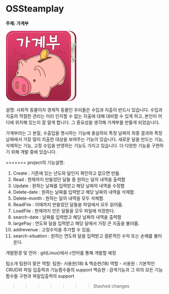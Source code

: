 # OSSteamplay

**주제: 가계부**

![저금통](./screenshot/KakaoTalk_Photo_2022-05-02-14-46-15.png)

설명:
 사회적 동물이자 경제적 동물인 우리들은 수입과 지출이 반드시 있습니다.
수입과 지출의 적절한 관리는 미리 인지할 수 없는 지출에 대해 대비할 수 있게 하고, 
본인이 어디에 위치해 있는지 잘 알게 합니다. 
그 중요성을 생각해 가계부를 만들게 되었습니다. 

 가계부라는 그 본질, 수출입을 명시하는 기능에 충실하되 특정 날짜의 최종 결과와 특정 날짜에서 가장 많이 지출한 대상을 보여주는 기능이 있습니다. 
 새로운 달을 만드는 기능, 삭제하는 기능, 고정 수입을 반영하는 기능도 가지고 있습니다.
 더 다양한 기능을 구현하기 위해 개발 중에 있습니다. 
 

=======
project의 기능설명:
1. Create : 기존에 있는 년도와 달인지 확인하고 없으면 만듦.
2. Read : 현재까지 만들었던 달들 중 원하는 달의 내역을 출력함
3. Update : 원하는 날짜를 입력받고 해당 날짜의 내역을 수정함
4. Delete-date : 원하는 날짜를 입력받고 해당 날짜의 내역을 삭제함.
5. Delete-month : 원하는 달의 내역을 모두 삭제함.
6. ReadFile : 이때까지 만들었던 달들을 파일에서 모두 읽어옮.
7. LoadFile : 현재까지 만든 달들을 모두 파일에 저장한다.
8. search-date : 날짜를 입력받고 해당 날짜의 내역을 출력함
9. largePay : 연도와 달을 입력받고 해당 달에서 가장 큰 지출을 불러옮.
10. addrevenue : 고정수익을 추가할 수 있음.
11. search-situation : 원하는 연도와 달을 입력받고 결론적인 수익 또는 손해를 불러온다. 

개발환경 및 언어 : git(Linux)에서 c언어를 통해 개발할 예정

팀소개 팀원이 맡은 역할:
팀원- 서용원(18) & 백승현(18)
역할 -  서용원 : 기본적인 CRUD와 파일 입출력과 기능함수들의 support
	백승현 : 검색기능과 그 외의 모든 기능함수들 구현과 파일입출력의 support
>>>>>>> Stashed changes

